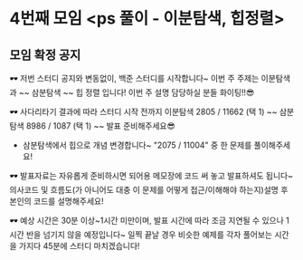 # 4번째 모임 <ps 풀이 - 이분탐색, 힙정렬>
## 모임 확정 공지
🕶 저번 스터디 공지와 변동없이, 백준 스터디를 시작합니다~ 이번 주 주제는 이분탐색과 ~~ 삼분탐색 ~~ 힙 정렬 입니다!
이번 주 설명 담당하실 분들 화이팅!!😎

🕶 사다리타기 결과에 따라 스터디 시작 전까지
이분탐색 2805 / 11662 (택 1)
~~ 삼분탐색 8986 / 1087 (택 1) ~~
발표 준비해주세요😎
 - 삼분탐색에서 힙으로 개념 변경합니다~
  "2075 / 11004" 중 한 문제를 풀이해주세요!

🕶 발표자료는 자유롭게 준비하시면 되어용
메모장에 코드 써 놓고 발표하셔도 됩니다~
의사코드 및 흐름도(가 아니어도 대충 이 문제를 어떻게 접근/이해해야 하는지)설명 후  
본인의 코드를 설명해주세요!

🕶 예상 시간은 30분 이상~1시간 미만이며, 발표 시간에 따라 조금 지연될 수 있으나 1시간 반을 넘기지 않을 예정입니다~
일찍 끝날 경우 비슷한 예제를 각자 풀어보는 시간을 가지다 45분에 스터디 마치겠습니다!
